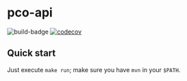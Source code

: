 # pco-api
![build-badge](https://github.com/korsakjakub/pco-api/actions/workflows/main.yml/badge.svg)
[![codecov](https://codecov.io/gh/korsakjakub/pco-api/graph/badge.svg?token=QL9PW2OBP5)](https://codecov.io/gh/korsakjakub/pco-api)

## Quick start
Just execute `make run`; make sure you have `mvn` in your `$PATH`.
